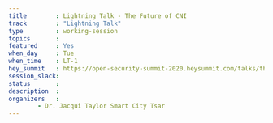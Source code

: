 ```yaml
---
title        : Lightning Talk - The Future of CNI 
track        : "Lightning Talk"
type         : working-session
topics       :
featured     : Yes
when_day     : Tue
when_time    : LT-1
hey_summit   : https://open-security-summit-2020.heysummit.com/talks/the-future-of-cni/
session_slack:
status       : 
description  :
organizers   :  
        - Dr. Jacqui Taylor Smart City Tsar
---
```

